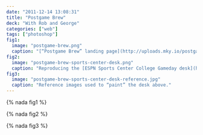 ```yaml
---
date: "2011-12-14 13:08:31"
title: "Postgame Brew"
deck: "With Rob and George"
categories: ["web"]
tags: ["photoshop"]
fig1:
  image: "postgame-brew.png"
  caption: "[“Postgame Brew” landing page](http://uploads.mky.io/postgame-brew/) built for The Register-Guard’s former sportswriter Rob Moseley and columnist George Schroeder."
fig2:
  image: "postgame-brew-sports-center-desk.png"
  caption: "Reproducing the [ESPN Sports Center College Gameday desk](http://goo.gl/PgzaBO) was the most challenging part of this project. Using my Wacom tablet, I did my best to [create a whimsical version of the desk](http://uploads.mky.io/postgame-brew-sports-center-desk.psd) for use in this project."
fig3:
  image: "postgame-brew-sports-center-desk-reference.jpg"
  caption: "Reference images used to “paint” the desk above."
---
```


{% nada fig1 %}

{% nada fig2 %}

{% nada fig3 %}
